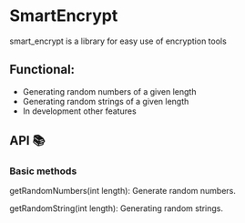# SmartEncrypt
smart_encrypt is a library for easy use of encryption tools

## Functional:
- Generating random numbers of a given length
- Generating random strings of a given length
- In development other features

## API 📚
### Basic methods
getRandomNumbers(int length): Generate random numbers.

getRandomString(int length): Generating random strings.
